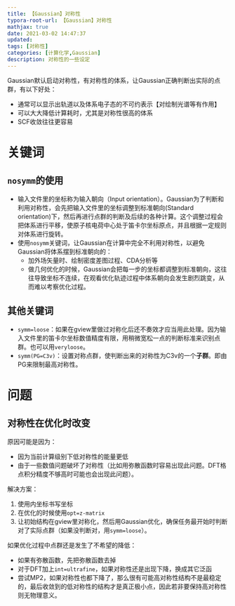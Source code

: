 ```yaml
---
title: 【Gaussian】对称性
typora-root-url: 【Gaussian】对称性
mathjax: true
date: 2021-03-02 14:47:37
updated:
tags: [对称性]
categories: [计算化学,Gaussian]
description: 对称性的一些设定
---
```




Gaussian默认启动对称性，有对称性的体系，让Gaussian正确判断出实际的点群，有以下好处：

- 通常可以显示出轨道以及体系电子态的不可约表示【对绘制光谱等有作用】
- 可以大大降低计算耗时，尤其是对称性很高的体系
- SCF收敛往往更容易

# 关键词

## `nosymm`的使用

- 输入文件里的坐标称为输入朝向（Input orientation）。Gaussian为了判断和利用对称性，会先把输入文件里的坐标调整到标准朝向(Standard orientation)下，然后再进行点群的判断及后续的各种计算。这个调整过程会把体系进行平移，使原子核电荷中心处于笛卡尔坐标原点，并且根据一定规则对体系进行旋转。
- 使用`nosymm`关键词，让Gaussian在计算中完全不利用对称性，以避免Gaussian将体系摆到标准朝向的：
  - 加外场矢量时、绘制密度差图过程、CDA分析等
  - 做几何优化的时候，Gaussian会把每一步的坐标都调整到标准朝向，这往往导致坐标不连续，在观看优化轨迹过程中体系朝向会发生剧烈跳变，从而难以考察优化过程。

## 其他关键词

- `symm=loose`：如果在gview里做过对称化后还不奏效才应当用此处理。因为输入文件里的笛卡尔坐标数值精度有限，用稍微宽松一点的判断标准来识别点群。也可以用`veryloose`。
- `symm(PG=C3v)`：设置对称点群，使判断出来的对称性为C3v的一个**子群**。即由PG来限制最高对称性。

# 问题

## 对称性在优化时改变

原因可能是因为：

- 因为当前计算级别下低对称性的能量更低
- 由于一些数值问题破坏了对称性（比如用弥散函数时容易出现此问题。DFT格点积分精度不够高时可能也会出现此问题）。

解决方案：

1. 使用内坐标书写坐标
2. 在优化的时候使用`opt=z-matrix`
3. 让初始结构在gview里对称化，然后用Gaussian优化，确保任务最开始时判断对了实际点群（如果没判断对，用`symm=loose`）。

如果优化过程中点群还是发生了不希望的降低：

- 如果有弥散函数，先把弥散函数去掉
- 对于DFT加上`int=ultrafine`，如果对称性还是出现下降，换成其它泛函
- 尝试MP2，如果对称性也都下降了，那么很有可能高对称性结构不是最稳定的，最后收敛到的低对称性的结构才是真正极小点，因此若非要保持高对称性则无物理意义。

